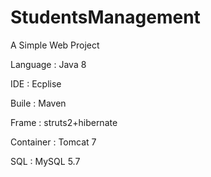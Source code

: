 # StudentsManagement
A Simple Web Project

Language : Java 8

IDE : Ecplise

Buile : Maven

Frame : struts2+hibernate

Container : Tomcat 7

SQL : MySQL 5.7
